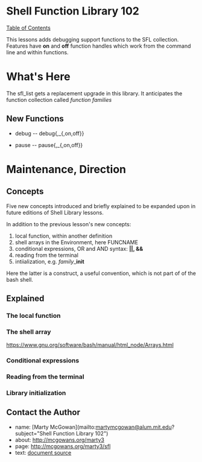 

# Shell Function Library 102

[Table of Contents](../index.md)

This lessons adds debugging support functions to the SFL collection.
Features have **on** and **off** function handles which work from the 
command line and  within functions.

# What's Here

The sfl_list gets a replacement upgrade in this library.  It anticipates
the function collection called *function families*

## New Functions

+ debug -- debug{,_{,on,off}} 
* pause -- pause{,_{,on,off}}

# Maintenance, Direction

## Concepts

Five new concepts introduced and briefly explained to be expanded upon
in future editions of Shell Library lessons.

In addition to the previous lesson's new concepts:

1. local function,  within another definition
1. shell arrays in the Environment, here FUNCNAME
1. conditional expressions, OR and AND syntax: **||, &&**
1. reading from the terminal
1. intiialization, e.g.  *family*_**init**

Here the latter is a construct, a useful convention, which is not part
of of the bash shell.

## Explained

### The local function

### The shell array 

https://www.gnu.org/software/bash/manual/html_node/Arrays.html


### Conditional expressions

### Reading from the terminal

### Library initialization


## Contact the Author

+ name:  [Marty McGowan](mailto:martymcgowan@alum.mit.edu?subject="Shell Function Library 102")
+ about: http://mcgowans.org/marty3
+ page:  http://mcgowans.org/marty3/sfl
+ text: <a href="./index.md" download="index.md">document source</a>







